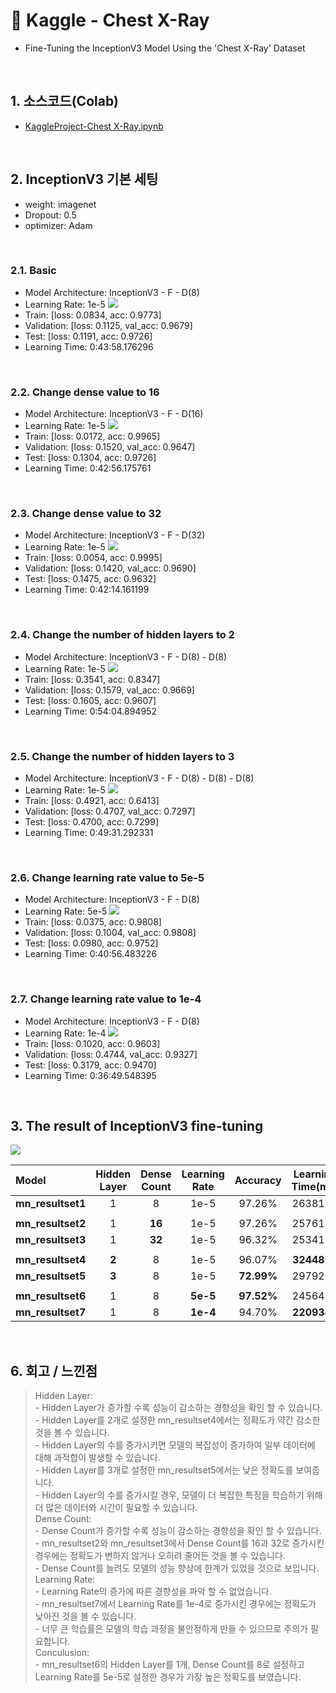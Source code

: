 # :pushpin: Kaggle - Chest X-Ray
- Fine-Tuning the InceptionV3 Model Using the 'Chest X-Ray' Dataset

</br>

## 1. 소스코드(Colab)
- [KaggleProject-Chest X-Ray.ipynb](https://colab.research.google.com/drive/18BXx_fb77k9KbYsv_bVidVf9FhbqK2KA#scrollTo=f2XiUpwDXhNq)

</br>

## 2. InceptionV3 기본 세팅
- weight: imagenet
- Dropout: 0.5
- optimizer: Adam

</br>

### 2.1. Basic
- Model Architecture: InceptionV3 - F - D(8)
- Learning Rate: 1e-5
![](./Graph/1.png)
- Train: [loss: 0.0834, acc: 0.9773]
- Validation: [loss: 0.1125, val_acc: 0.9679]
- Test: [loss: 0.1191, acc: 0.9726]
- Learning Time: 0:43:58.176296


</br>

### 2.2. Change dense value to 16
- Model Architecture: InceptionV3 - F - D(16)
- Learning Rate: 1e-5
![](./Graph/2.png)
- Train: [loss: 0.0172, acc: 0.9965]
- Validation: [loss: 0.1520, val_acc: 0.9647]
- Test: [loss: 0.1304, acc: 0.9726]
- Learning Time: 0:42:56.175761

</br>

### 2.3. Change dense value to 32
- Model Architecture: InceptionV3 - F - D(32)
- Learning Rate: 1e-5
![](./Graph/3.png)
- Train: [loss: 0.0054, acc: 0.9995]
- Validation: [loss: 0.1420, val_acc: 0.9690]
- Test: [loss: 0.1475, acc: 0.9632]
- Learning Time: 0:42:14.161199

</br>

### 2.4. Change the number of hidden layers to 2
- Model Architecture: InceptionV3 - F - D(8) - D(8)
- Learning Rate: 1e-5
![](./Graph/4.png)
- Train: [loss: 0.3541, acc: 0.8347]
- Validation: [loss: 0.1579, val_acc: 0.9669]
- Test: [loss: 0.1605, acc: 0.9607]
- Learning Time: 0:54:04.894952

</br>

### 2.5. Change the number of hidden layers to 3
- Model Architecture: InceptionV3 - F - D(8) - D(8) - D(8)
- Learning Rate: 1e-5
![](./Graph/5.png)
- Train: [loss: 0.4921, acc: 0.6413]
- Validation: [loss: 0.4707, val_acc: 0.7297]
- Test: [loss: 0.4700, acc: 0.7299]
- Learning Time: 0:49:31.292331

</br>

### 2.6. Change learning rate value to 5e-5
- Model Architecture: InceptionV3 - F - D(8)
- Learning Rate: 5e-5
![](./Graph/6.png)
- Train: [loss: 0.0375, acc: 0.9808]
- Validation: [loss: 0.1004, val_acc: 0.9808]
- Test: [loss: 0.0980, acc: 0.9752]
- Learning Time: 0:40:56.483226

</br>

### 2.7. Change learning rate value to 1e-4
- Model Architecture: InceptionV3 - F - D(8)
- Learning Rate: 1e-4
![](./Graph/7.png)
- Train: [loss: 0.1020, acc: 0.9603]
- Validation: [loss: 0.4744, val_acc: 0.9327]
- Test: [loss: 0.3179, acc: 0.9470]
- Learning Time: 0:36:49.548395

</br>

## 3. The result of InceptionV3 fine-tuning

![](./Graph/result.png)

| Model | Hidden Layer | Dense Count | Learning Rate | Accuracy | Learning Time(ms) | 
| :-- | :-: | :-: | :-: | :-: | :-: |
| **mn_resultset1** | 1 | 8 | 1e-5 | 97.26% | 2638176 |
|  |  |  |  |  |  |
| **mn_resultset2** | 1 | **16** | 1e-5 | 97.26% | 2576175 |
| **mn_resultset3** | 1 | **32** | 1e-5 | 96.32% | 2534161 |
|  |  |  |  |  |  |
| **mn_resultset4** | **2** | 8 | 1e-5 | 96.07% | **3244894** |
| **mn_resultset5** | **3** | 8 | 1e-5 | **72.99%** | 2979292 |
|  |  |  |  |  |  |
| **mn_resultset6** | 1 | 8 | **5e-5** | **97.52%** | 2456483 |
| **mn_resultset7** | 1 | 8 | **1e-4** | 94.70% | **2209348** |

</br>

## 6. 회고 / 느낀점
>Hidden Layer:<br>
	- Hidden Layer가 증가할 수록 성능이 감소하는 경향성을 확인 할 수 있습니다.<br>
	- Hidden Layer를 2개로 설정한 mn_resultset4에서는 정확도가 약간 감소한 것을 볼 수 있습니다.<br>
	- Hidden Layer의 수를 증가시키면 모델의 복잡성이 증가하여 일부 데이터에 대해 과적합이 발생할 수 있습니다.<br>
	- Hidden Layer를 3개로 설정한 mn_resultset5에서는 낮은 정확도를 보여줍니다.<br>
	- Hidden Layer의 수를 증가시킬 경우, 모델이 더 복잡한 특징을 학습하기 위해 더 많은 데이터와 시간이 필요할 수 있습니다.<br>
>Dense Count:<br>
	- Dense Count가 증가할 수록 성능이 감소하는 경향성을 확인 할 수 있습니다.<br>
	- mn_resultset2와 mn_resultset3에서 Dense Count를 16과 32로 증가시킨 경우에는 정확도가 변하지 않거나 오히려 줄어든 것을 볼 수 있습니다.<br>
	- Dense Count를 늘려도 모델의 성능 향상에 한계가 있었을 것으로 보입니다.<br>
>Learning Rate:<br>
	- Learning Rate의 증가에 따른 경향성을 파악 할 수 없었습니다.<br>
	- mn_resultset7에서 Learning Rate를 1e-4로 증가시킨 경우에는 정확도가 낮아진 것을 볼 수 있습니다.<br>
	- 너무 큰 학습률은 모델의 학습 과정을 불안정하게 만들 수 있으므로 주의가 필요합니다.<br>
>Conculusion:<br>
	- mn_resultset6의 Hidden Layer를 1개, Dense Count를 8로 설정하고 Learning Rate를 5e-5로 설정한 경우가 가장 높은 정확도를 보였습니다.<br>

</br>
